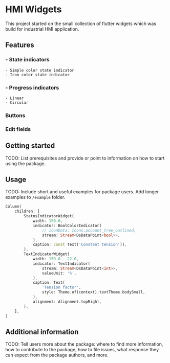 # HMI Widgets
This project started on the small collection of flutter widgets 
which was build for industrial HMI application.

## Features
### - State indicators
    - Simple color state indicator
    - Icon color state indicator
### - Progress indicators
    - Linear
    - Circular
### Buttons

### Edit fields

## Getting started

TODO: List prerequisites and provide or point to information on how to
start using the package.

## Usage

TODO: Include short and useful examples for package users. Add longer examples
to `/example` folder.

```dart
Column(
    children: [
        StatusIndicatorWidget(
            width: 150.0,
            indicator: BoolColorIndicator(
                // iconData: Icons.account_tree_outlined,
                stream: Stream<DsDataPoint<bool>>,
            ), 
            caption: const Text('Constant tension')),
        ),
        TextIndicatorWidget(
            width: 150.0 - 22.0,
            indicator: TextIndicator(
                stream: Stream<DsDataPoint<int>>,
                valueUnit: '%',
            ),
            caption: Text(
                'Tension factor',
                style: Theme.of(context).textTheme.bodySmall,
            ),
            alignment: Alignment.topRight, 
        ),
    ],
)
```

## Additional information

TODO: Tell users more about the package: where to find more information, how to
contribute to the package, how to file issues, what response they can expect
from the package authors, and more.
